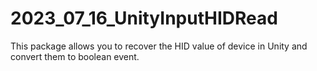 # 2023_07_16_UnityInputHIDRead
This package allows you to recover the HID value of device in Unity and convert them to boolean event.
